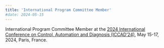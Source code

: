 ```yaml
---
title: 'International Program Committee Member'
#date: 2024-05-15
---
```


International Program Committee Member at the [2024 International Conference on Control, Automation and Diagnosis (ICCAD’24)](https://www.iccad-conf.com/committee/), May 15-17, 2024, Paris, France.
